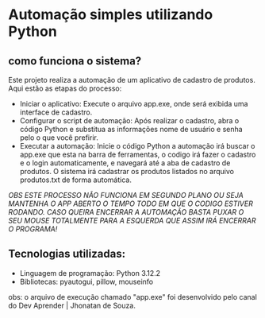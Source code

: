 # Automação simples utilizando Python
## como funciona o sistema?
Este projeto realiza a automação de um aplicativo de cadastro de produtos. Aqui estão as etapas do processo:
- Iniciar o aplicativo: Execute o arquivo app.exe, onde será exibida uma interface de cadastro.
- Configurar o script de automação: Após realizar o cadastro, abra o código Python e substitua as informações nome de usuário e senha pelo o que você prefirir.
- Executar a automação: Inicie o código Python a automação irá buscar o app.exe que esta na barra de ferramentas, o codigo irá fazer o cadastro e o login automaticamente, e navegará até a aba de cadastro de produtos. O sistema irá cadastrar os produtos listados no arquivo produtos.txt de forma automática.

*OBS ESTE PROCESSO NÃO FUNCIONA EM SEGUNDO PLANO OU SEJA MANTENHA O APP ABERTO O TEMPO TODO EM QUE O CODIGO ESTIVER RODANDO. CASO QUEIRA ENCERRAR A AUTOMAÇÃO BASTA PUXAR O SEU MOUSE TOTALMENTE PARA A ESQUERDA QUE ASSIM IRÁ ENCERRAR O PROGRAMA!*  

## Tecnologias utilizadas:
- Linguagem de programação: Python 3.12.2
- Bibliotecas: pyautogui, pillow, mouseinfo

obs: o arquivo de execução chamado "app.exe" foi desenvolvido pelo canal do Dev Aprender | Jhonatan de Souza.
